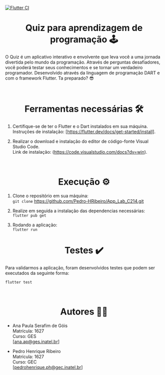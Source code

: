 [![Flutter CI](https://github.com/apsgois/Quiz/actions/workflows/dart.yml/badge.svg)](https://github.com/apsgois/Quiz/actions/workflows/dart.yml)
<h1 align="center">Quiz para aprendizagem de programação 🕹️</h1>
O Quiz é um aplicativo interativo e envolvente que leva você a uma jornada divertida pelo mundo da programação. Através de perguntas desafiadores, você poderá testar seus conhecimentos e se tornar um verdadeiro programador. Desenvolvido através da linguagem de programação DART e com o framework Flutter. Ta preparado? 😎 </p> <br>

<h1 align="center"> Ferramentas necessárias 🛠️</h1>

1. Certifique-se de ter o Flutter e o Dart instalados em sua máquina. <br> Instruções de instalação: [https://flutter.dev/docs/get-started/install].  </p>

2. Realizar o download e instalação do editor de código-fonte Visual Studio Code. <br> Link de instalação: (https://code.visualstudio.com/docs?dv=win). </p> <br>


<h1 align="center"> Execução ⚙️</h1>

1. Clone o repositório em sua máquina: <br>
`git clone` https://github.com/Pedro-HRibeiro/App_Lab_C214.git 

2. Realize em seguida a instalação das dependencias necessárias:<br>
`flutter pub get` 

3. Rodando a aplicação: <br>
`flutter run`


<h1 align="center"> Testes ✔️ </h1>
Para validarmos a aplicação, foram desenvolvidos testes que podem ser executados da seguinte forma:<br>

`flutter test` 
</p> <br>


<h1 align="center"> Autores 🤜🤛 </h1> 

- Ana Paula Serafim de Góis   
Matrícula: 1627     
Curso: GES <br>
[ana.ap@ges.inatel.br] 

- Pedro Henrique Ribeiro    
Matrícula: 1627     
Curso: GEC <br>
[pedrohenrique.ph@gec.inatel.br] 
